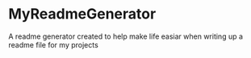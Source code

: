 # MyReadmeGenerator
A readme generator created to help make life easiar when writing up a readme file for my projects
